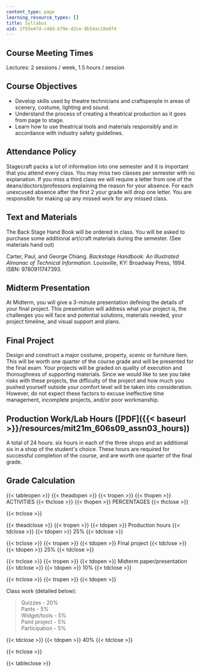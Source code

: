 ```yaml
---
content_type: page
learning_resource_types: []
title: Syllabus
uid: 2f93e47d-c48d-b79e-d2ce-8b54ac18e8f4
---
```


Course Meeting Times
--------------------

Lectures: 2 sessions / week, 1.5 hours / session

Course Objectives
-----------------

*   Develop skills used by theatre technicians and craftspeople in areas of scenery, costume, lighting and sound.
*   Understand the process of creating a theatrical production as it goes from page to stage.
*   Learn how to use theatrical tools and materials responsibly and in accordance with industry safety guidelines.

Attendance Policy
-----------------

Stagecraft packs a lot of information into one semester and it is important that you attend every class. You may miss two classes per semester with no explanation. If you miss a third class we will require a letter from one of the deans/doctors/professors explaining the reason for your absence. For each unexcused absence after the first 2 your grade will drop one letter. You are responsible for making up any missed work for any missed class.

Text and Materials
------------------

The Back Stage Hand Book will be ordered in class. You will be asked to purchase some additional art/craft materials during the semester. (See materials hand out)

Carter, Paul, and George Chiang. _Backstage Handbook: An Illustrated Almanac of Technical Information_. Louisville, KY: Broadway Press, 1994. ISBN: 9780911747393.

Midterm Presentation
--------------------

At Midterm, you will give a 3-minute presentation defining the details of your final project. This presentation will address what your project is, the challenges you will face and potential solutions, materials needed, your project timeline, and visual support and plans.

Final Project
-------------

Design and construct a major costume, property, scenic or furniture item. This will be worth one quarter of the course grade and will be presented for the final exam. Your projects will be graded on quality of execution and thoroughness of supporting materials. Since we would like to see you take risks with these projects, the difficulty of the project and how much you pushed yourself outside your comfort level will be taken into consideration. However, do not expect these factors to excuse ineffective time management, incomplete projects, and/or poor workmanship.

Production Work/Lab Hours ([PDF]({{< baseurl >}}/resources/mit21m_606s09_assn03_hours))
---------------------------------------------------------------------------------------

A total of 24 hours: six hours in each of the three shops and an additional six in a shop of the student's choice. These hours are required for successful completion of the course, and are worth one quarter of the final grade.

Grade Calculation
-----------------

{{< tableopen >}}
{{< theadopen >}}
{{< tropen >}}
{{< thopen >}}
ACTIVITIES
{{< thclose >}}
{{< thopen >}}
PERCENTAGES
{{< thclose >}}

{{< trclose >}}

{{< theadclose >}}
{{< tropen >}}
{{< tdopen >}}
Production hours
{{< tdclose >}}
{{< tdopen >}}
25%
{{< tdclose >}}

{{< trclose >}}
{{< tropen >}}
{{< tdopen >}}
Final project
{{< tdclose >}}
{{< tdopen >}}
25%
{{< tdclose >}}

{{< trclose >}}
{{< tropen >}}
{{< tdopen >}}
Midterm paper/presentation
{{< tdclose >}}
{{< tdopen >}}
10%
{{< tdclose >}}

{{< trclose >}}
{{< tropen >}}
{{< tdopen >}}


Class work (detailed below):

> Quizzes - 20%  
> Pants - 5%  
> Widget/tools - 5%  
> Paint project - 5%  
> Participation - 5%


{{< tdclose >}}
{{< tdopen >}}
40%
{{< tdclose >}}

{{< trclose >}}

{{< tableclose >}}